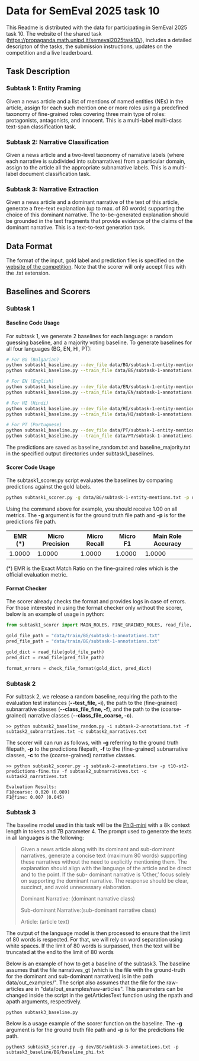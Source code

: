 # Data for SemEval 2025 task 10

This Readme is distributed with the data for participating in SemEval 2025 task 10. 
The website of the shared task (https://propaganda.math.unipd.it/semeval2025task10/), includes a detailed descripton of the tasks, the submission instructions, updates on the competition and a live leaderboard.


## Task Description

### Subtask 1: Entity Framing

Given a news article and a list of mentions of named entities (NEs) in the article, assign for each such mention one or more roles using a predefined taxonomy of fine-grained roles covering three main type of roles: protagonists, antagonists, and innocent. This is a multi-label multi-class text-span classification task.

### Subtask 2: Narrative Classification

Given a news article and a two-level taxonomy of narrative labels (where each narrative is subdivided into subnarratives) from a particular domain, assign to the article all the appropriate subnarrative labels. This is a multi-label document classification task.

### Subtask 3: Narrative Extraction
Given a news article and a dominant narrative of the text of this article, generate a free-text explanation (up to max. of 80 words) supporting the choice of this dominant narrative. The to-be-generated explanation should be grounded in the text fragments that provide evidence of the claims of the dominant narrative. This is a text-to-text generation task.


## Data Format 

The format of the input, gold label and prediction files is specified on the [website of the competition](https://propaganda.math.unipd.it/semeval2025task10/). Note that the scorer will only accept files with the .txt extension.


## Baselines and Scorers 

### Subtask 1

#### Baseline Code Usage

For subtask 1, we generate 2 baselines for each language: a random guessing baseline, and a majority voting baseline. To generate baselines for all four languages (BG, EN, HI, PT):

```bash
# For BG (Bulgarian)
python subtask1_baseline.py --dev_file data/BG/subtask-1-entity-mentions.txt --output_dir subtask1_baselines/BG --baseline_type random
python subtask1_baseline.py --train_file data/BG/subtask-1-annotations.txt --dev_file data/BG/subtask-1-entity-mentions.txt --output_dir subtask1_baselines/BG --baseline_type majority

# For EN (English)
python subtask1_baseline.py --dev_file data/EN/subtask-1-entity-mentions.txt --output_dir subtask1_baselines/EN --baseline_type random
python subtask1_baseline.py --train_file data/EN/subtask-1-annotations.txt --dev_file data/EN/subtask-1-entity-mentions.txt --output_dir subtask1_baselines/EN --baseline_type majority

# For HI (Hindi)
python subtask1_baseline.py --dev_file data/HI/subtask-1-entity-mentions.txt --output_dir subtask1_baselines/HI --baseline_type random
python subtask1_baseline.py --train_file data/HI/subtask-1-annotations.txt --dev_file data/HI/subtask-1-entity-mentions.txt --output_dir subtask1_baselines/HI --baseline_type majority

# For PT (Portuguese)
python subtask1_baseline.py --dev_file data/PT/subtask-1-entity-mentions.txt --output_dir subtask1_baselines/PT --baseline_type random
python subtask1_baseline.py --train_file data/PT/subtask-1-annotations.txt --dev_file data/PT/subtask-1-entity-mentions.txt --output_dir subtask1_baselines/PT --baseline_type majority

```

The predictions are saved as baseline_random.txt and baseline_majority.txt in the specified output directories under subtask1_baselines.

#### Scorer Code Usage
The subtask1_scorer.py script evaluates the baselines by comparing predictions against the gold labels. 


<!-- Use the following commands to score both the random and majority baselines for each language. The **-g** argument is for the ground truth file path and **-p** is for the predictions file path -->

```bash
python subtask1_scorer.py -g data/BG/subtask-1-entity-mentions.txt -p data/BG/subtask-1-entity-mentions.txt 
```
Using the command above for example, you should receive 1.00 on all metrics. The **-g** argument is for the ground truth file path and **-p** is for the predictions file path.

| EMR (*) | Micro Precision | Micro Recall | Micro F1 | Main Role Accuracy |
|---------|-----------------|--------------|----------|---------------------|
| 1.0000  | 1.0000          | 1.0000       | 1.0000   | 1.0000             |

(*) EMR is the Exact Match Ratio on the fine-grained roles which is the official evaluation metric.

#### Format Checker

The scorer already checks the format and provides logs in case of errors. For those interested in using the format checker only without the scorer, below is an example of usage in python:


```python
from subtask1_scorer import MAIN_ROLES, FINE_GRAINED_ROLES, read_file, check_file_format

gold_file_path = "data/train/BG/subtask-1-annotations.txt"
pred_file_path = "data/train/BG/subtask-1-annotations.txt"

gold_dict = read_file(gold_file_path)
pred_dict = read_file(pred_file_path)

format_errors = check_file_format(gold_dict, pred_dict)
```

### Subtask 2

For subtask 2, we release a random baseline, requiring the path to the evaluation test instances (**--test_file, -i**), the path to the (fine-grained) subnarrative classes (**--class_file_fine, -f**), and the path to the (coarse-grained) narrative classes (**--class_file_coarse, -c**).

```
>> python subtask2_baseline_random.py -i subtask-2-annotations.txt -f subtask2_subnarratives.txt -c subtask2_narratives.txt
```

The scorer will can run as follows, with **-g** referring to the ground truth filepath, **-p** to the predictions filepath, **-f** to the (fine-grained) subnarrative classes, **-c** to the (coarse-grained) narrative classes.

```
>> python subtask2_scorer.py -g subtask-2-annotations.tsv -p t10-st2-predictions-fine.tsv -f subtask2_subnarratives.txt -c subtask2_narratives.txt

Evaluation Results:
F1@coarse: 0.020 (0.089)
F1@fine: 0.007 (0.045)

```

### Subtask 3


The baseline model used in this task will be the [Phi3-mini](https://huggingface.co/microsoft/Phi-3-small-8k-instruct) with a 8k context length in tokens and 7B
parameter 4. The prompt used to generate the texts in all languages is the following:

>Given a news article along with its dominant and sub-dominant narratives, generate a concise text (maximum 80 words) supporting these narratives without the need to explicitly mentioning them. The explanation should align with the language of the article and be direct and to the point. If the sub-
dominant narrative is ’Other,’ focus solely on supporting the dominant narrative. The response should be clear, succinct, and avoid unnecessary elaboration.
>
>Dominant Narrative: (dominant narrative class) 
>
>Sub-dominant Narrative:(sub-dominant narrative class)
>
>Article: (article text)

The output of the language model is then processed to ensure that the limit of 80 words is respected.
For that, we will rely on word separation using white spaces. If the limit of 80 words is surpassed,
then the text will be truncated at the end to the limit of 80 words

Below is an example of how to get a baseline of the subtask3. The baseline assumes that the file narratives_gt (which is the file with the ground-truth for the dominant and sub-dominant narratives) is in the path data/out_examples/". The script also assumes that the file for the raw-articles are in "data/out_examples/raw-articles". This parameters can be changed inside the script in the getArticlesText function using the npath and apath arguments, respectively.

```
python subtask3_baseline.py 
```

Below is a usage example of the scorer function on the  baseline. The **-g** argument is for the ground truth file path and **-p** is for the predictions file path. 

```
python3 subtask3_scorer.py -g dev/BG/subtask-3-annotations.txt -p subtask3_baseline/BG/baseline_phi.txt

```


